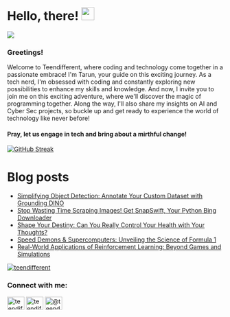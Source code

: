 # Hello, there! <img src="https://raw.githubusercontent.com/MartinHeinz/MartinHeinz/master/wave.gif" width="30px">
![](https://komarev.com/ghpvc/?username=teendifferent&color=brightgreen)

### Greetings! 
Welcome to Teendifferent, where coding and technology come together in a passionate embrace! I'm Tarun, your guide on this exciting journey. As a tech nerd, I'm obsessed with coding and constantly exploring new possibilities to enhance my skills and knowledge. And now, I invite you to join me on this exciting adventure, where we'll discover the magic of programming together. Along the way, I'll also share my insights on AI and Cyber Sec projects, so buckle up and get ready to experience the world of technology like never before!

#### Pray, let us engage in tech and bring about a mirthful change!

[![GitHub Streak](https://streak-stats.demolab.com?user=teendifferent&theme=tokyonight&hide_border=true&background=EB545400)](https://git.io/streak-stats)

# Blog posts

<!-- BLOG-POST-LIST:START -->
- [Simplifying Object Detection: Annotate Your Custom Dataset with Grounding DINO](https://medium.com/predict/simplifying-object-detection-annotate-your-custom-dataset-with-grounding-dino-148576d497da?source=rss-9ecb664d87c1------2)
- [Stop Wasting Time Scraping Images! Get SnapSwift, Your Python Bing Downloader](https://medium.com/predict/stop-wasting-time-scraping-images-get-snapswift-your-python-bing-downloader-dc7ac9e2c6c7?source=rss-9ecb664d87c1------2)
- [Shape Your Destiny: Can You Really Control Your Health with Your Thoughts?](https://medium.com/@teendifferent/shape-your-destiny-can-you-really-control-your-health-with-your-thoughts-1c6c6ef1a0f0?source=rss-9ecb664d87c1------2)
- [Speed Demons &amp; Supercomputers: Unveiling the Science of Formula 1](https://medium.com/@teendifferent/speed-demons-supercomputers-unveiling-the-science-of-formula-1-ee7c50edffe2?source=rss-9ecb664d87c1------2)
- [Real-World Applications of Reinforcement Learning: Beyond Games and Simulations](https://medium.com/@teendifferent/real-world-applications-of-reinforcement-learning-beyond-games-and-simulations-d3bb13a1fd55?source=rss-9ecb664d87c1------2)
<!-- BLOG-POST-LIST:END -->


<p align="left"> <a href="https://github.com/ryo-ma/github-profile-trophy"><img src="https://github-profile-trophy.vercel.app/?username=teendifferent&theme=dracula" alt="teendifferent" /></a> </p>

<h3 align="left">Connect with me:</h3>
<p align="left">
<a href="https://twitter.com/teendifferent2" target="blank"><img align="center" src="https://raw.githubusercontent.com/rahuldkjain/github-profile-readme-generator/master/src/images/icons/Social/twitter.svg" alt="teendifferent2" height="30" width="40" /></a>
<a href="https://instagram.com/teendifferent7" target="blank"><img align="center" src="https://raw.githubusercontent.com/rahuldkjain/github-profile-readme-generator/master/src/images/icons/Social/instagram.svg" alt="teendifferent7" height="30" width="40" /></a>
<a href="https://medium.com/@teendifferent7" target="blank"><img align="center" src="https://raw.githubusercontent.com/rahuldkjain/github-profile-readme-generator/master/src/images/icons/Social/medium.svg" alt="@teendifferent7" height="30" width="40" /></a>
</p>

<!--
**REDDITARUN/REDDITARUN** is a ✨ _special_ ✨ repository because its `README.md` (this file) appears on your GitHub profile.

Here are some ideas to get you started:

- 🔭 I’m currently working on ...
- 🌱 I’m currently learning ...
- 👯 I’m looking to collaborate on ...
- 🤔 I’m looking for help with ...
- 💬 Ask me about ...
- 📫 How to reach me: ...
- 😄 Pronouns: ...
- ⚡ Fun fact: ...
-->
